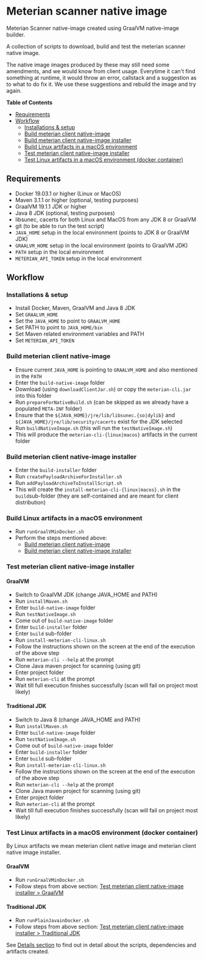 # Meterian scanner native image

Meterian Scanner native-image created using GraalVM native-image builder.

A collection of scripts to download, build and test the meterian scanner native image.

The native image images produced by these may still need some amendments, and we would know from client usage. Everytime it can't find something at runtime, it would throw an error, callstack and a suggestion as to what to do fix it. We use these suggestions and rebuild the image and try again.

**Table of Contents**

- [Requirements](#requirements)
- [Workflow](#workflow)
  - [Installations & setup](installations--setup) 
  - [Build meterian client native-image](#build-meterian-client-native-image)
  - [Build meterian client native-image installer](#build-meterian-client-native-image-installer)
  - [Build Linux artifacts in a macOS environment](#build-linux-artifacts-in-a-macos-environment)
  - [Test meterian client native-image installer](#test-meterian-client-native-image-installer)
  - [Test Linux artifacts in a macOS environment (docker container)](#test-linux-artifacts-in-a-macos-environment-docker-container)

## Requirements

- Docker 19.03.1 or higher (Linux or MacOS)
- Maven 3.1.1 or higher (optional, testing purposes)
- GraalVM 19.1.1 JDK or higher
- Java 8 JDK (optional, testing purposes)
- libsunec, cacerts for both Linux and MacOS from any JDK 8 or GraalVM
- git (to be able to run the test script)
- `JAVA_HOME` setup in the local environment (points to JDK 8 or GraalVM JDK)
- `GRAALVM_HOME` setup in the local environment (points to GraalVM JDK)
- `PATH` setup in the local environment
- `METERIAN_API_TOKEN` setup in the local environment

## Workflow

### Installations & setup

- Install Docker, Maven, GraalVM and Java 8 JDK
- Set `GRAALVM_HOME`
- Set the `JAVA_HOME` to point to `GRAALVM_HOME`
- Set PATH to point to `JAVA_HOME/bin`
- Set Maven related environment variables and PATH
- Set `METERIAN_API_TOKEN`

### Build meterian client native-image

- Ensure current `JAVA_HOME` is pointing to `GRAALVM_HOME` and also mentioned in the `PATH`
- Enter the `build-native-image` folder
- Download (using `downloadClientJar.sh`) or copy the `meterian-cli.jar` into this folder
- Run `prepareForNativeBuild.sh` (can be skipped as we already have a populated `META-INF` folder)
- Ensure that the `${JAVA_HOME}/jre/lib/libsunec.{so|dylib}` and `${JAVA_HOME}/jre/lib/security/cacerts` exist for the JDK selected
- Run `buildNativeImage.sh` (this will run the `testNativeImage.sh`)
- This will produce the `meterian-cli-{linux|macos}` artifacts in the current folder

### Build meterian client native-image installer

- Enter the `build-installer` folder
- Run `createPayloadArchiveForInstaller.sh`
- Run `addPayloadArchiveToInstallScript.sh`
- This will create the `install-meterian-cli-{linux|macos}.sh` in the `build`sub-folder (they are self-contained and are meant for client distribution)

### Build Linux artifacts in a macOS environment

- Run `runGraalVMinDocker.sh`
- Perform the steps mentioned above:
  - [Build meterian client native-image](#build-meterian-client-native-image)
  - [Build meterian client native-image installer](#build-meterian-client-native-image-installer)

### Test meterian client native-image installer

#### GraalVM
- Switch to GraalVM JDK (change JAVA_HOME and PATH)
- Run `installMaven.sh`
- Enter `build-native-image` folder
- Run `testNativeImage.sh`
- Come out of `build-native-image` folder
- Enter `build-installer` folder
- Enter `build` sub-folder
- Run `install-meterian-cli-linux.sh`
- Follow the instructions shown on the screen at the end of the execution of the above step
- Run `meterian-cli --help` at the prompt
- Clone Java maven project for scanning (using git)
- Enter project folder
- Run `meterian-cli` at the prompt
- Wait till full execution finishes successfully (scan will fail on project most likely)

#### Traditional JDK
- Switch to Java 8 (change JAVA_HOME and PATH)
- Run `installMaven.sh`
- Enter `build-native-image` folder
- Run `testNativeImage.sh`
- Come out of `build-native-image` folder
- Enter `build-installer` folder
- Enter `build` sub-folder
- Run `install-meterian-cli-linux.sh`
- Follow the instructions shown on the screen at the end of the execution of the above step
- Run `meterian-cli --help` at the prompt
- Clone Java maven project for scanning (using git)
- Enter project folder
- Run `meterian-cli` at the prompt
- Wait till full execution finishes successfully (scan will fail on project most likely)

### Test Linux artifacts in a macOS environment (docker container)

By Linux artifacts we mean meterian client native image and meterian client native image installer.

#### GraalVM
- Run `runGraalVMinDocker.sh`
- Follow steps from above section: [Test meterian client native-image installer > GraalVM](#graalvm)

#### Traditional JDK
- Run `runPlainJavainDocker.sh`
- Follow steps from above section: [Test meterian client native-image installer > Traditional JDK](#traditional-jdk)

See [Details section](README-details.md#meterian-scanner-native-image) to find out in detail about the scripts, dependencies and artifacts created.